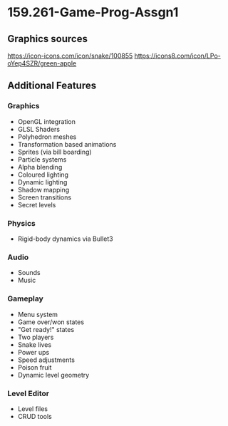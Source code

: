 # 159.261-Game-Prog-Assgn1
## Graphics sources
https://icon-icons.com/icon/snake/100855
https://icons8.com/icon/LPo-oYep4SZR/green-apple
## Additional Features
### Graphics
- OpenGL integration
- GLSL Shaders
- Polyhedron meshes
- Transformation based animations
- Sprites (via bill boarding)
- Particle systems
- Alpha blending
- Coloured lighting
- Dynamic lighting
- Shadow mapping
- Screen transitions
- Secret levels
### Physics
- Rigid-body dynamics via Bullet3
### Audio
- Sounds
- Music
### Gameplay
- Menu system
- Game over/won states
- "Get ready!" states
- Two players
- Snake lives
- Power ups
- Speed adjustments
- Poison fruit
- Dynamic level geometry
### Level Editor
- Level files
- CRUD tools
